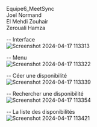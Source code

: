 Equipe6_MeetSync </br>
Joel Normand </br>
El Mehdi Zouhair</br>
Zerouali Hamza </br>

-- Interface </br>
![Screenshot 2024-04-17 113313](https://github.com/HaZy009/equipe6_MeetSync/assets/131053615/e83e8b8d-a7a1-417c-9742-8db09171c243)

-- Menu </br>
![Screenshot 2024-04-17 113322](https://github.com/HaZy009/equipe6_MeetSync/assets/131053615/72550a47-fbd1-4aec-af6f-577b4cfe4899)

-- Céer une disponibilité </br>
![Screenshot 2024-04-17 113339](https://github.com/HaZy009/equipe6_MeetSync/assets/131053615/ae172fad-2129-4c43-a203-456773feb9a9)

-- Rechercher une disponibilité </br>
![Screenshot 2024-04-17 113354](https://github.com/HaZy009/equipe6_MeetSync/assets/131053615/52d978cb-078e-419e-859a-997f2e4c692c)


-- La liste des disponibilités </br>
![Screenshot 2024-04-17 113421](https://github.com/HaZy009/equipe6_MeetSync/assets/131053615/253ede4a-593f-407d-a822-e270498b9cfd)
